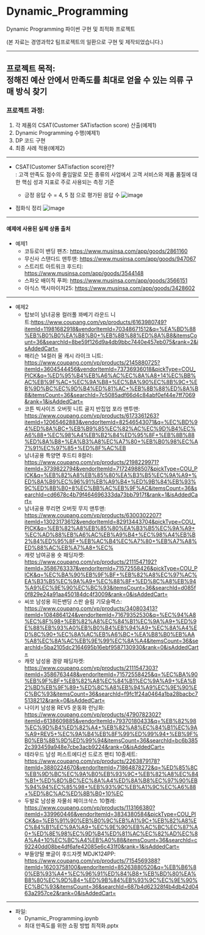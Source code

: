 # Dynamic_Programming
Dynamic Programming 파이썬 구현 및 최적화 프로젝트

(본 자료는 경영과학2 팀프로젝트의 일환으로 구현 및 제작되었습니다.)

<hr/>

## 프로젝트 목적: <br> 정해진 예산 안에서 만족도를 최대로 얻을 수 있는 의류 구매 방식 찾기
### 프로젝트 과정:
  1. 각 제품의 CSAT(Customer SATisfaction score) 산출(예제1)
  2. Dynamic Programming 수행(예제1)
  3. DP 코드 구현
  4. 최종 사례 적용(예제2)

<hr/>

* CSAT(Customer SATisfaction score)란?<br>
  : 고객 만족도 점수의 줄임말로 모든 종류의 사업에서 고객 서비스와 제품 품질에 대한 핵심 성과 지표로 주로 사용되는 측정 기준<br>
  
  + 긍정 응답 수 = 4, 5 점 으로 평가된 응답 수
![image](https://github.com/user-attachments/assets/d887f946-5823-41f4-85ed-779fcc039f74)


* 점화식 정리
![image](https://github.com/user-attachments/assets/de4b03ae-8ae0-4d23-bc25-6285f733cf80)


<hr/>


#### 예제에 사용된 실제 상품 출처
* 예제1
  + 코듀로이 밴딩 팬츠: https://www.musinsa.com/app/goods/2861160
  + 무신사 스탠다드 맨투맨: https://www.musinsa.com/app/goods/947067
  + 스트리트 아트워크 후드티: https://www.musinsa.com/app/goods/3544148
  + 스파오 배이직 푸퍼: https://www.musinsa.com/app/goods/3566151
  + 아식스 맥시마이저25: https://www.musinsa.com/app/goods/3428602

<hr/>


* 예제2
  + 탑보이 남녀공용 컬러풀 꽈베기 라운드 니트:https://www.coupang.com/vp/products/6163980749?itemId=11981682918&vendorItemId=70348671512&q=%EA%BD%88%EB%B0%B0%EA%B8%B0+%EB%8B%88%ED%8A%B8&itemsCount=36&searchId=8be59f126d9a4db9bbc7440e457eb075&rank=2&isAddedCart=
  + 해리슨 14컬러 울 캐시 라이크 니트: https://www.coupang.com/vp/products/2145880725?itemId=3604544456&vendorItemId=73736936018&pickType=COU_PICK&q=%ED%95%B4%EB%A6%AC%EC%8A%A8+14%EC%BB%AC%EB%9F%AC+%EC%9A%B8+%EC%BA%90%EC%8B%9C+%EB%9D%BC%EC%9D%B4%ED%81%AC+%EB%8B%88%ED%8A%B8&itemsCount=36&searchId=7c5085adf66d4c84abf0ef44e7ff7069&rank=1&isAddedCart=
  + 코튼 빅사이즈 오버핏 니트 골지 반집업 포라 맨투맨: https://www.coupang.com/vp/products/6173361263?itemId=12065462883&vendorItemId=82546543071&q=%EC%BD%94%ED%8A%BC+%EB%B9%85%EC%82%AC%EC%9D%B4%EC%A6%88+%EC%98%A4%EB%B2%84%ED%95%8F+%EB%8B%88%ED%8A%B8+%EA%B3%A8%EC%A7%80+%EB%B0%98%EC%A7%91%EC%97%85+%ED%8F%AC%EB
  + 남녀공용 특양면 후드티 8컬러: https://www.coupang.com/vp/products/2198229971?itemId=3739822794&vendorItemId=71724988507&pickType=COU_PICK&q=%EB%82%A8%EB%85%80%EA%B3%B5%EC%9A%A9+%ED%8A%B9%EC%96%91%EB%A9%B4+%ED%9B%84%EB%93%9C%ED%8B%B0+8%EC%BB%AC%EB%9F%AC&itemsCount=36&searchId=cd6678c4b79f464696333da73bb7917f&rank=1&isAddedCart=
  + 남녀공용 쭈리면 오버핏 무지 맨투맨: https://www.coupang.com/vp/products/6300302207?itemId=13023173612&vendorItemId=82913443704&pickType=COU_PICK&q=%EB%82%A8%EB%85%80%EA%B3%B5%EC%9A%A9+%EC%AD%88%EB%A6%AC%EB%A9%B4+%EC%98%A4%EB%B2%84%ED%95%8F+%EB%AC%B4%EC%A7%80+%EB%A7%A8%ED%88%AC%EB%A7%A8+%EC%
  + 캐럿 남여공용 숏 패딩자켓: https://www.coupang.com/vp/products/2111547192?itemId=3586763337&vendorItemId=71572558426&pickType=COU_PICK&q=%EC%BA%90%EB%9F%BF+%EB%82%A8%EC%97%AC%EA%B3%B5%EC%9A%A9+%EC%88%8F+%ED%8C%A8%EB%94%A9%EC%9E%90%EC%BC%93&itemsCount=36&searchId=d085f0f829e24a91aa450184dc4f3009&rank=0&isAddedCart=
  + 씨쏘 남성용 히든밴딩 스판 슬림 기모슬랙스: https://www.coupang.com/vp/products/340803413?itemId=1084864124&vendorItemId=71679352530&q=%EC%94%A8%EC%8F%98+%EB%82%A8%EC%84%B1%EC%9A%A9+%ED%9E%88%EB%93%A0%EB%B0%B4%EB%94%A9+%EC%8A%A4%ED%8C%90+%EC%8A%AC%EB%A6%BC+%EA%B8%B0%EB%AA%A8%EC%8A%AC%EB%9E%99%EC%8A%A4&itemsCount=36&searchId=5ba2105dc2164695b16ebf9587130930&rank=0&isAddedCart=
  + 캐럿 남성용 경량 패딩자켓: https://www.coupang.com/vp/products/2111547303?itemId=3586763448&vendorItemId=71572558425&q=%EC%BA%90%EB%9F%BF+%EB%82%A8%EC%84%B1%EC%9A%A9+%EA%B2%BD%EB%9F%89+%ED%8C%A8%EB%94%A9%EC%9E%90%EC%BC%93&itemsCount=36&searchId=f9fc1f24a0464a1ba28bacbc75138212&rank=0&isAddedCart=
  + 나이키 남성용 REV5 운동화 런닝화: https://www.coupang.com/vp/products/4790782302?itemId=6138609885&vendorItemId=79370180433&q=%EB%82%98%EC%9D%B4%ED%82%A4+%EB%82%A8%EC%84%B1%EC%9A%A9+REV5+%EC%9A%B4%EB%8F%99%ED%99%94+%EB%9F%B0%EB%8B%9D%ED%99%94&itemsCount=36&searchId=bc6b3852c393459a948e7cbe3acb9224&rank=0&isAddedCart=
  + 테라우드 남성 퍼스트에디션 드로즈 팬티 10종세트: https://www.coupang.com/vp/products/2263879178?itemId=3880224670&vendorItemId=71864878272&q=%ED%85%8C%EB%9D%BC%EC%9A%B0%EB%93%9C+%EB%82%A8%EC%84%B1+%ED%8D%BC%EC%8A%A4%ED%8A%B8%EC%97%90%EB%94%94%EC%85%98+%EB%93%9C%EB%A1%9C%EC%A6%88+%ED%8C%AC%ED%8B%B0+10%EC
  + 두발로 남성용 자물쇠 페이크삭스 10켤레: https://www.coupang.com/vp/products/113166380?itemId=339960446&vendorItemId=3834380584&pickType=COU_PICK&q=%EB%91%90%EB%B0%9C%EB%A1%9C+%EB%82%A8%EC%84%B1%EC%9A%A9+%EC%9E%90%EB%AC%BC%EC%87%A0+%ED%8E%98%EC%9D%B4%ED%81%AC%EC%82%AD%EC%8A%A4+10%EC%BC%A4%EB%A0%88&itemsCount=36&searchId=c92240dd08be4df6afe42085e6c431f0&rank=1&isAddedCart=
  + 부들양털 뽀글이 후드자켓 MDJK124PP: https://www.coupang.com/vp/products/7154569388?itemId=16203758100&vendorItemId=85263880520&q=%EB%B6%80%EB%93%A4+%EC%96%91%ED%84%B8+%EB%BD%80%EA%B8%80%EC%9D%B4+%ED%9B%84%EB%93%9C%EC%9E%90%EC%BC%93&itemsCount=36&searchId=687b4d62328f4b4db42d0463a2957ce2&rank=0&isAddedCart=

<hr/>


* 파일:
  + Dynamic_Programming.ipynb
  + 최대 만족도를 위한 쇼핑 방법 최적화.pptx


